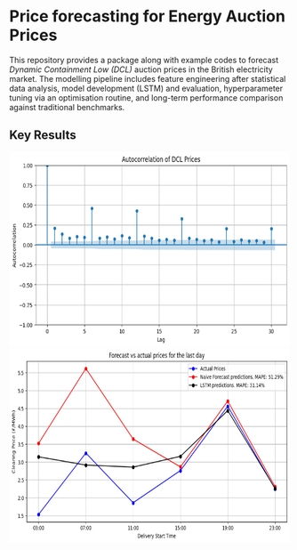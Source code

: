 # Price forecasting for Energy Auction Prices

This repository provides a package along with example codes to forecast *Dynamic Containment Low (DCL)* auction prices in the British electricity market.
The modelling pipeline includes feature engineering after statistical data analysis, model development (LSTM) and evaluation, hyperparameter tuning via an optimisation routine, and long-term performance comparison against traditional benchmarks.


## Key Results
<p align="center">
  <img src="./Results/autocorrelation.png"   height="350"  />
  <img src="./Results/Price-Comparison_naive_lstm.png"   height="350"  />
</p>
